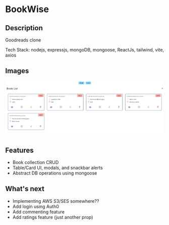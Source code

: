 # BookWise

## Description

Goodreads clone

Tech Stack: nodejs, expressjs, mongoDB, mongoose, ReactJs, tailwind, vite, axios

## Images
![book_list](./assets/book_list.png)

## Features

- Book collection CRUD
- Table/Card UI, modals, and snackbar alerts
- Abstract DB operations using mongoose

## What's next

- Implementing AWS S3/SES somewhere??
- Add login using Auth0
- Add commenting feature
- Add ratings feature (just another prop)

